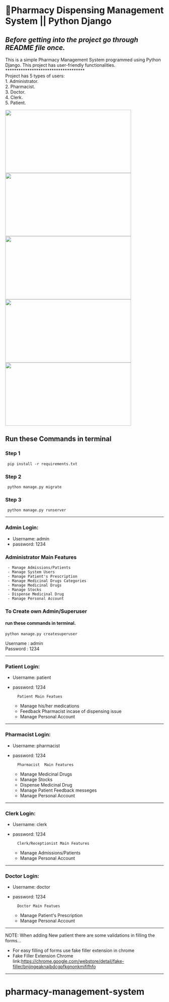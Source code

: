 # 🏥Pharmacy Dispensing Management System || Python Django
<h2><b><i>Before getting into the project go through README file once.</i></b></h2>

   <p>This is a simple Pharmacy Management System programmed using Python Django. This project has user-friendly functionalities.<br>
   ************************************<br>
   Project has 5 types of users:<br>
      1. Administrator.<br>
      2. Pharmacist.<br>
      3. Doctor.<br>
      4. Clerk.<br>
      5. Patient.</p>

<div>
<img src="https://github.com/devhasibulislam/pharmacy-management-system/blob/master/screenshot/Admin%20Login.png" width="400" height="200" />
<img src="https://github.com/devhasibulislam/pharmacy-management-system/blob/master/screenshot/Pharmacist.png" width="400" height="200" />
</div>
<div>
<img src="https://github.com/devhasibulislam/pharmacy-management-system/blob/master/screenshot/Doctor%20Login.png" width="400" height="200" />
<img src="https://github.com/devhasibulislam/pharmacy-management-system/blob/master/screenshot/Receptionist%20Login.png" width="400" height="200" />
<img src="https://github.com/devhasibulislam/pharmacy-management-system/blob/master/screenshot/Patient%20login.png" width="400" height="200" />
</div>

## Run these Commands in terminal
### Step 1
     pip install -r requirements.txt
### Step 2
     python manage.py migrate
### Step 3
     python manage.py runserver
-----------------------------------------------------------------------------------


### Admin Login: 
- Username: admin
- password: 1234  
  
### Administrator Main Features
     - Manage Admissions/Patients
     - Manage System Users
     - Manage Patient's Prescription
     - Manage Medicinal Drugs Categories
     - Manage Medicinal Drugs
     - Manage Stocks
     - Dispense Medicinal Drug
     - Manage Personal Account

### To Create own Admin/Superuser
#### run these commands in terminal.
    python manage.py createsuperuser
Username : admin<br>
Password : 1234<br>

------------------------------------------------------------------------------------
### Patient Login:
- Username: patient
- password: 1234

        Patient Main Featues
     - Manage his/her medications
     - Feedback Pharmacist incase of dispensing issue
     - Manage Personal Account

-----------------------------------------------------------------------------------
### Pharmacist Login:
- Username: pharmacist
- password: 1234

        Pharmacist  Main Features
     - Manage Medicinal Drugs
     - Manage Stocks
     - Dispense Medicinal Drug
     - Manage Patient Feedback messeges
     - Manage Personal Account

-------------------------------------------------------------------------------------
### Clerk Login:
- Username: clerk
- password: 1234

        Clerk/Receptionist Main Features
     - Manage Admissions/Patients
     - Manage Personal Account

------------------------------------------------------------------------------------
### Doctor Login:
- Username: doctor
- password: 1234
        
        Doctor Main Featues
     - Manage Patient's Prescription
     - Manage Personal Account

-----------------------------------------------------------------------------------

NOTE: When adding New patient there are some validations in filling the forms...
- For easy filling of forms use fake filler extension in chrome 
- Fake Filler Extension Chrome link:https://chrome.google.com/webstore/detail/fake-filler/bnjjngeaknajbdcgpfkgnonkmififhfo

--------------------------------------------------------------------------------------
# pharmacy-management-system
